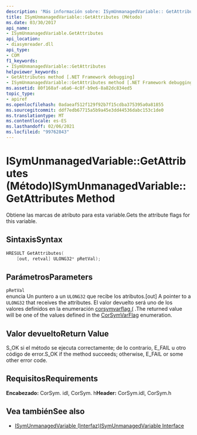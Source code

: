 ```yaml
---
description: 'Más información sobre: ISymUnmanagedVariable:: GetAttributes (método)'
title: ISymUnmanagedVariable::GetAttributes (Método)
ms.date: 03/30/2017
api_name:
- ISymUnmanagedVariable.GetAttributes
api_location:
- diasymreader.dll
api_type:
- COM
f1_keywords:
- ISymUnmanagedVariable::GetAttributes
helpviewer_keywords:
- GetAttributes method [.NET Framework debugging]
- ISymUnmanagedVariable::GetAttributes method [.NET Framework debugging]
ms.assetid: 80f168af-a6a6-4c8f-b9e6-8a82dc834ed5
topic_type:
- apiref
ms.openlocfilehash: 0adaeaf512f129f92b7f15cdba375395a0a81855
ms.sourcegitcommit: ddf7edb67715a5b9a45e3dd44536dabc153c1de0
ms.translationtype: MT
ms.contentlocale: es-ES
ms.lasthandoff: 02/06/2021
ms.locfileid: "99762843"
---
```

# <a name="isymunmanagedvariablegetattributes-method"></a><span data-ttu-id="02557-103">ISymUnmanagedVariable::GetAttributes (Método)</span><span class="sxs-lookup"><span data-stu-id="02557-103">ISymUnmanagedVariable::GetAttributes Method</span></span>

<span data-ttu-id="02557-104">Obtiene las marcas de atributo para esta variable.</span><span class="sxs-lookup"><span data-stu-id="02557-104">Gets the attribute flags for this variable.</span></span>  
  
## <a name="syntax"></a><span data-ttu-id="02557-105">Sintaxis</span><span class="sxs-lookup"><span data-stu-id="02557-105">Syntax</span></span>  
  
```cpp  
HRESULT GetAttributes(  
    [out, retval] ULONG32* pRetVal);  
```  
  
## <a name="parameters"></a><span data-ttu-id="02557-106">Parámetros</span><span class="sxs-lookup"><span data-stu-id="02557-106">Parameters</span></span>  

 `pRetVal`  
 <span data-ttu-id="02557-107">enuncia Un puntero a un `ULONG32` que recibe los atributos.</span><span class="sxs-lookup"><span data-stu-id="02557-107">[out] A pointer to a `ULONG32` that receives the attributes.</span></span> <span data-ttu-id="02557-108">El valor devuelto será uno de los valores definidos en la enumeración [corsymvarflag (](corsymvarflag-enumeration.md) .</span><span class="sxs-lookup"><span data-stu-id="02557-108">The returned value will be one of the values defined in the [CorSymVarFlag](corsymvarflag-enumeration.md) enumeration.</span></span>  
  
## <a name="return-value"></a><span data-ttu-id="02557-109">Valor devuelto</span><span class="sxs-lookup"><span data-stu-id="02557-109">Return Value</span></span>  

 <span data-ttu-id="02557-110">S_OK si el método se ejecuta correctamente; de lo contrario, E_FAIL u otro código de error.</span><span class="sxs-lookup"><span data-stu-id="02557-110">S_OK if the method succeeds; otherwise, E_FAIL or some other error code.</span></span>  
  
## <a name="requirements"></a><span data-ttu-id="02557-111">Requisitos</span><span class="sxs-lookup"><span data-stu-id="02557-111">Requirements</span></span>  

 <span data-ttu-id="02557-112">**Encabezado:** CorSym. idl, CorSym. h</span><span class="sxs-lookup"><span data-stu-id="02557-112">**Header:** CorSym.idl, CorSym.h</span></span>  
  
## <a name="see-also"></a><span data-ttu-id="02557-113">Vea también</span><span class="sxs-lookup"><span data-stu-id="02557-113">See also</span></span>

- [<span data-ttu-id="02557-114">ISymUnmanagedVariable (Interfaz)</span><span class="sxs-lookup"><span data-stu-id="02557-114">ISymUnmanagedVariable Interface</span></span>](isymunmanagedvariable-interface.md)
